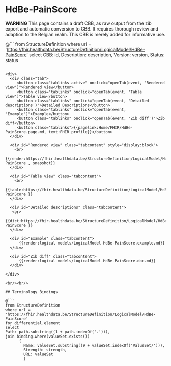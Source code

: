# HdBe-PainScore


<div class="notebox-warning">
  <p><strong>WARNING</strong> This page contains a draft CBB, as raw output from the zib export and automatic conversion to CBB. 
  It requires thorough review and adaption to the Belgian realm.
  This CBB is merely added for informative use.</p>
</div>


@```
from StructureDefinition
where url = 'https://fhir.healthdata.be/StructureDefinition/LogicalModel/HdBe-PainScore'
select 
CBB: id,
Description: description, 
Version: version,
Status: status
```

<div>
  <div class="tab">
     <button class="tablinks active" onclick="openTab(event, 'Rendered view')">Rendered view</button>
     <button class="tablinks" onclick="openTab(event, 'Table view')">Table view</button>
     <button class="tablinks" onclick="openTab(event, 'Detailed descriptions')">Detailed Descriptions</button>
     <button class="tablinks" onclick="openTab(event, 'Example')">Example</button>
     <button class="tablinks" onclick="openTab(event, 'Zib diff')">Zib diff</button>
     <button class="tablinks">{{pagelink:Home/FHIR/HdBe-PainScore.page.md, text:FHIR profile}}</button>
  </div>

  <div id="Rendered view" class="tabcontent" style="display:block">
    <br>
      {{render:https://fhir.healthdata.be/StructureDefinition/LogicalModel/HdBe-PainScore , snapshot}}
  </div>

  <div id="Table view" class="tabcontent">
    <br>
      {{table:https://fhir.healthdata.be/StructureDefinition/LogicalModel/HdBe-PainScore }}
  </div>

  <div id="Detailed descriptions" class="tabcontent">
   <br>
      {{dict:https://fhir.healthdata.be/StructureDefinition/LogicalModel/HdBe-PainScore }}
  </div>

  <div id="Example" class="tabcontent">
      {{render:logical models/LogicalModel-HdBe-PainScore.example.md}}
  </div>

  <div id="Zib diff" class="tabcontent">
      {{render:logical models/LogicalModel-HdBe-PainScore.doc.md}}
  </div>

</div>

<br/><br/> 

## Terminology Bindings

@```
from StructureDefinition
where url = 'https://fhir.healthdata.be/StructureDefinition/LogicalModel/HdBe-PainScore'
for differential.element
select
Path: path.substring((1 + path.indexOf('.'))),
join binding.where(valueSet.exists())
      { 
        Name: valueSet.substring((9 + valueSet.indexOf('ValueSet/'))),
        Strength: strength,
        URL: valueSet
        }
```  